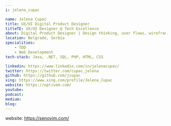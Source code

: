 ```yaml
---
i: jelena_cupac

name: Jelena Cupać
title: UX/UI Digital Product Designer
titleTE: UX/UI Designer @ Tech Excellence
about: Digital Product Designer | Design thinking, user flows, wireframing & prototyping | Process Modelling 
location: Belgrade, Serbia
specialities:
    - TDD
    - Web Development
tech-stack: Java, .NET, SQL, PHP, HTML, CSS

linkedin: https://www.linkedin.com/in/jelenacupac/
twitter: https://twitter.com/cupac_jelena
github: https://github.com/jcupac
xing: https://www.xing.com/profile/Jelena_Cupac
website: https://optivem.com/
youtube: 
podcast: 
medium: 
blog: 
---
```


website: https://senovim.com/
